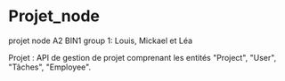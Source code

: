 # Projet_node
projet node A2 BIN1
group 1: Louis, Mickael et Léa

Projet :
API de gestion de projet comprenant les entités "Project", "User", "Tâches", "Employee".
